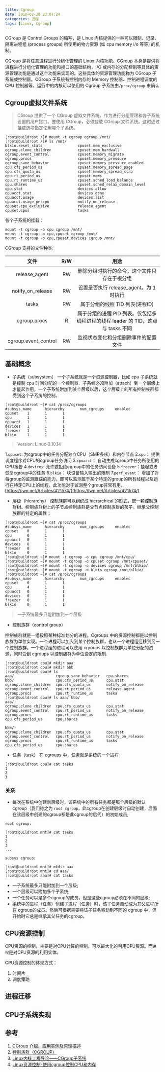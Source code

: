 ```yaml
---
title: Cgroup
date: 2018-02-28 23:07:24
categories: 进程
tags: [Linux, Cgroup]
---
```



CGroup 是 Control Groups 的缩写，是 Linux 内核提供的一种可以限制、记录、隔离进程组 (process groups) 所使用的物力资源 (如 cpu memory i/o 等等) 的机制。

CGroup 是将任意进程进行分组化管理的 Linux 内核功能。CGroup 本身是提供将进程进行分组化管理的功能和接口的基础结构，I/O 或内存的分配控制等具体的资源管理功能是通过这个功能来实现的。这些具体的资源管理功能称为 CGroup 子系统或控制器。CGroup 子系统有控制内存的 Memory 控制器、控制进程调度的 CPU 控制器等。运行中的内核可以使用的 Cgroup 子系统由`/proc/cgroup` 来确认

<!--more-->
## Cgroup虚拟文件系统

>CGroup 提供了一个 CGroup 虚拟文件系统，作为进行分组管理和各子系统设置的用户接口。要使用 CGroup，必须挂载 CGroup 文件系统。这时通过挂载选项指定使用哪个子系统。

``` shell
[root@buildroot /]# mount -t cgroup cgroup /mnt/
[root@buildroot /]# ls /mnt/
blkio.reset_stats                cpuset.mem_exclusive
cgroup.clone_children            cpuset.mem_hardwall
cgroup.event_control             cpuset.memory_migrate
cgroup.procs                     cpuset.memory_pressure
cgroup.sane_behavior             cpuset.memory_pressure_enabled
cpu.cfs_period_us                cpuset.memory_spread_page
cpu.cfs_quota_us                 cpuset.memory_spread_slab
cpu.rt_period_us                 cpuset.mems
cpu.rt_runtime_us                cpuset.sched_load_balance
cpu.shares                       cpuset.sched_relax_domain_level
cpu.stat                         devices.allow
cpuacct.stat                     devices.deny
cpuacct.usage                    devices.list
cpuacct.usage_percpu             notify_on_release
cpuset.cpu_exclusive             release_agent
cpuset.cpus                      tasks
```
各个子系统的挂载：
```
mount -t cgroup -o cpu cgroup /mnt/
mount -t cgroup -o cpu,cpuset cgroup /mnt/
mount -t cgroup -o cpu,cpuset,devices cgroup /mnt/
```

CGroup 支持的文件种类:

| 文件 | R/W | 用途 |
| :--: | :-: | :--: |
| release_agent | RW | 删除分组时执行的命令，这个文件只存在于根分组 |
| notify_on_release | RW | 设置是否执行 release_agent。为 1 时执行 |
| tasks | RW | 属于分组的线程 TID 列表(进程ID) |
| cgroup.procs | R | 属于分组的进程 PID 列表。仅包括多线程进程的线程 leader 的 TID，这点与 tasks 不同 |
| cgroup.event_control | RW | 监视状态变化和分组删除事件的配置文件 |


## 基础概念

* 子系统（subsystem）
一个子系统就是一个资源控制器，比如 cpu 子系统就是控制 cpu 时间分配的一个控制器。子系统必须附加（attach）到一个层级上才能起作用，一个子系统附加到某个层级以后，这个层级上的所有控制族群都受到这个子系统的控制。
```
[root@buildroot ~]# cat /proc/cgroups
#subsys_name      hierarchy       num_cgroups     enabled
cpuset    1       1       1
cpu       1       1       1
cpuacct   1       1       1
devices   1       1       1
freezer   1       1       1
blkio     1       1       1
```
>Version: Linux-3.10.14

1.`cpuset`: 为cgroup中的任务分配独立CPU（SMP多核）和内存节点
2.`cpu`： 提供调度程序对CPU的cgroup任务访问
3.`cpuacct`： 自动生成cgroup中任务所使用的CPU报告
4.`devices`: 允许或拒绝cgroup中的任务访问设备
5.`freezer`：挂起或者恢复cgroup中的任务
6.`blkio`： 块设备输入输出的限制
7.`perf_event`：  增加了对每group的监测跟踪的能力，即可以监测属于某个特定的group的所有线程以及运行在特定CPU上的线程，此功能对于监测整个group非常有用，[https://lwn.net/Articles/421574/](https://lwn.net/Articles/421574/)

* 层级（hierarchy）
控制族群可以组织成 hierarchical 的形式，既一颗控制族群树。控制族群树上的子节点控制族群是父节点控制族群的孩子，继承父控制族群的特定的属性；
```
[root@buildroot ~]# cat /proc/cgroups
#subsys_name      hierarchy       num_cgroups     enabled
cpuset    0       1       1
cpu       0       1       1
cpuacct   0       1       1
devices   0       1       1
freezer   0       1       1
blkio     0       1       1
[root@buildroot ~]# mount -t cgroup -o cpu cgroup /mnt/cpu/
[root@buildroot ~]# mount -t cgroup -o cpuset cgroup /mnt/cpuset/
[root@buildroot ~]# mount -t cgroup -o devices cgroup /mnt/blkio/
[root@buildroot ~]# mount -t cgroup -o blkio cgroup /mnt/blkio/
[root@buildroot ~]# cat /proc/cgroups
#subsys_name      hierarchy       num_cgroups     enabled
cpuset    0       1       1
cpu       4       1       1
cpuacct   0       1       1
devices   0       1       1
freezer   0       1       1
blkio     0       1       1
```
> 一子系统最多只能附加到一个层级

* 控制族群（control group）

控制族群就是一组按照某种标准划分的进程。Cgroups 中的资源控制都是以控制族群为单位实现。一个进程可以加入到某个控制族群，也从一个进程组迁移到另一个控制族群。一个进程组的进程可以使用 cgroups 以控制族群为单位分配的资源，同时受到 cgroups 以控制族群为单位设定的限制.
``` shell
[root@buildroot cpu]# mkdir aaa
[root@buildroot cpu]# mkdir bbb
[root@buildroot cpu]# ls
aaa/                   cgroup.sane_behavior   cpu.shares
bbb/                   cpu.cfs_period_us      cpu.stat
cgroup.clone_children  cpu.cfs_quota_us       notify_on_release
cgroup.event_control   cpu.rt_period_us       release_agent
cgroup.procs           cpu.rt_runtime_us      tasks
[root@buildroot cpu]# ls aaa/ bbb/
aaa/:
cgroup.clone_children  cpu.cfs_quota_us       cpu.stat
cgroup.event_control   cpu.rt_period_us       notify_on_release
cgroup.procs           cpu.rt_runtime_us      tasks
cpu.cfs_period_us      cpu.shares

bbb/:
cgroup.clone_children  cpu.cfs_quota_us       cpu.stat
cgroup.event_control   cpu.rt_period_us       notify_on_release
cgroup.procs           cpu.rt_runtime_us      tasks
cpu.cfs_period_us      cpu.shares
```

* 任务（task）
在 cgroups 中，任务就是系统的一个进程
``` shell
[root@buildroot cpu]# cat tasks
1
2
3
```

### 关系

* 每次在系统中创建新层级时，该系统中的所有任务都是那个层级的默认 cgroup（我们称之为 `root cgroup`，此cgroup在创建层级时自动创建，后面在该层级中创建的cgroup都是此cgroup的后代）的初始成员;

`root cgroup:`
```
[root@buildroot mnt]# cat tasks
1
2
3
...
```

`subsys cgroup:`
```
[root@buildroot mnt]# mkdir aaa
[root@buildroot mnt]# cd aaa/
[root@buildroot aaa]# cat tasks
```
* 一子系统最多只能附加到一个层级;
* 一个层级可以附加多个子系统;
* 一个任务可以是多个cgroup的成员，但是这些cgroup必须在不同的层级;
* 系统中的进程（任务）创建子进程（任务）时，该子任务自动成为其父进程所在 cgroup的成员。然后可根据需要将该子任务移动到不同的 cgroup 中，但开始时它总是继承其父任务的cgroup。


## CPU资源控制

CPU资源的控制，主要是对CPU计算的控制，可以最大化的利用CPU资源。而`进程`是对CPU资源的利用实体。

CPU资源控制的体现方式：
1. 时间片
2. 调度策略


## 进程迁移


## CPU子系统实现

## 参考

1. [CGroup 介绍、应用实例及原理描述](https://www.ibm.com/developerworks/cn/linux/1506_cgroup/)
2. [控制族群（CGROUP）](https://access.redhat.com/documentation/zh-cn/red_hat_enterprise_linux/6/html/resource_management_guide/ch01)
3. [Linux内核工程导论——CGroup子系统](http://blog.csdn.net/ljy1988123/article/details/48032577)
4. [Linux资源控制-使用cgroup控制CPU和内存](http://blog.csdn.net/arnoldlu/article/details/52945252)
